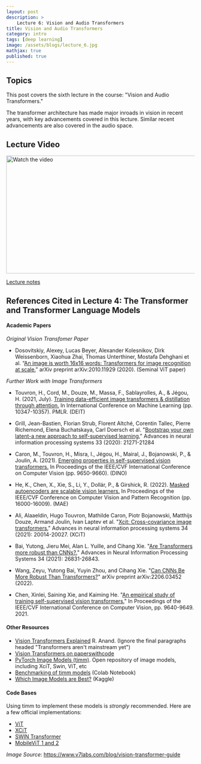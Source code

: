 ```yaml
---
layout: post
description: >
    Lecture 6: Vision and Audio Transformers
title: Vision and Audio Transformers
category: intro
tags: [deep learning]
image: /assets/blogs/lecture_6.jpg
mathjax: true
published: true
---
```


## Topics

This post covers the sixth lecture in the course: "Vision and Audio Transformers." 

The transformer architecture has made major inroads in vision in recent years, with key advancements covered in this lecture. Similar recent advancements are also covered in the audio space.  

## Lecture Video

<a href="https://www.youtube.com/watch?v=kgfVvtD2KpM&ab_channel=MelissaDell" target="_blank">
 <img src="http://img.youtube.com/vi/kgfVvtD2KpM/mqdefault.jpg" alt="Watch the video" width="560" height="315" />
</a>

[Lecture notes](https://www.dropbox.com/s/0jsrbnco1d29q6t/lecture_vit.pdf?dl=0)


## References Cited in Lecture 4: The Transformer and Transformer Language Models

#### Academic Papers

_Original Vision Transfomer Paper_

- Dosovitskiy, Alexey, Lucas Beyer, Alexander Kolesnikov, Dirk Weissenborn, Xiaohua Zhai, Thomas Unterthiner, Mostafa Dehghani et al. “[An image is worth 16x16 words: Transformers for image recognition at scale.](https://arxiv.org/pdf/2010.11929.pdf)” arXiv preprint arXiv:2010.11929 (2020). (Seminal ViT paper) 

_Further Work with Image Transformers_

- Touvron, H., Cord, M., Douze, M., Massa, F., Sablayrolles, A., & Jégou, H. (2021, July). [Training data-efficient image transformers & distillation through attention.](http://proceedings.mlr.press/v139/touvron21a/touvron21a.pdf) In International Conference on Machine Learning (pp. 10347-10357). PMLR. (DEIT)

- Grill, Jean-Bastien, Florian Strub, Florent Altché, Corentin Tallec, Pierre Richemond, Elena Buchatskaya, Carl Doersch et al. "[Bootstrap your own latent-a new approach to self-supervised learning.](https://proceedings.neurips.cc/paper/2020/file/f3ada80d5c4ee70142b17b8192b2958e-Paper.pdf)" Advances in neural information processing systems 33 (2020): 21271-21284

- Caron, M., Touvron, H., Misra, I., Jégou, H., Mairal, J., Bojanowski, P., & Joulin, A. (2021). [Emerging properties in self-supervised vision transformers.](https://openaccess.thecvf.com/content/ICCV2021/papers/Caron_Emerging_Properties_in_Self-Supervised_Vision_Transformers_ICCV_2021_paper.pdf) In Proceedings of the IEEE/CVF International Conference on Computer Vision (pp. 9650-9660). (DINO)

- He, K., Chen, X., Xie, S., Li, Y., Dollár, P., & Girshick, R. (2022). [Masked autoencoders are scalable vision learners.](https://openaccess.thecvf.com/content/CVPR2022/papers/He_Masked_Autoencoders_Are_Scalable_Vision_Learners_CVPR_2022_paper.pdf) In Proceedings of the IEEE/CVF Conference on Computer Vision and Pattern Recognition (pp. 16000-16009). (MAE)

- Ali, Alaaeldin, Hugo Touvron, Mathilde Caron, Piotr Bojanowski, Matthijs Douze, Armand Joulin, Ivan Laptev et al. "[Xcit: Cross-covariance image transformers.](https://proceedings.neurips.cc/paper/2021/file/a655fbe4b8d7439994aa37ddad80de56-Paper.pdf)" Advances in neural information processing systems 34 (2021): 20014-20027. (XCiT)

- Bai, Yutong, Jieru Mei, Alan L. Yuille, and Cihang Xie. "[Are Transformers more robust than CNNs?.](https://proceedings.neurips.cc/paper/2021/file/e19347e1c3ca0c0b97de5fb3b690855a-Paper.pdf)" Advances in Neural Information Processing Systems 34 (2021): 26831-26843.

- Wang, Zeyu, Yutong Bai, Yuyin Zhou, and Cihang Xie. "[Can CNNs Be More Robust Than Transformers?](https://arxiv.org/pdf/2206.03452.pdf)" arXiv preprint arXiv:2206.03452 (2022).

- Chen, Xinlei, Saining Xie, and Kaiming He. "[An empirical study of training self-supervised vision transformers.](https://openaccess.thecvf.com/content/ICCV2021/papers/Chen_An_Empirical_Study_of_Training_Self-Supervised_Vision_Transformers_ICCV_2021_paper.pdf)" In Proceedings of the IEEE/CVF International Conference on Computer Vision, pp. 9640-9649. 2021.

#### Other Resources

- [Vision Transformers Explained](https://blog.paperspace.com/vision-transformers/) R. Anand. (Ignore the final paragraphs headed "Transformers aren't mainstream yet")
- [Vision Transformers on paperswithcode](https://paperswithcode.com/methods/category/vision-transformer)
- [PyTorch Image Models (timm)](https://timm.fast.ai/). Open repository of image models, including XciT, Swin, ViT, etc
- [Benchmarking of timm models](https://colab.research.google.com/drive/1Mre2v11LX5Arkh-5VIKsSfm1rjayunZI?usp=sharing#scrollTo=OIy6v0UKATGH ) (Colab Notebook)
- [Which Image Models are Best?](https://www.kaggle.com/code/jhoward/which-image-models-are-best) (Kaggle) 

#### Code Bases

Using timm to implement these models is _strongly_ recommended. Here are a few official implementations: 

- [ViT](https://github.com/google-research/vision_transformer)
- [XCiT](https://github.com/facebookresearch/xcit)
- [SWIN Transformer](https://github.com/microsoft/Swin-Transformer)
- [MobileViT 1 and 2](https://github.com/apple/ml-cvnets)

_Image Source_: https://www.v7labs.com/blog/vision-transformer-guide